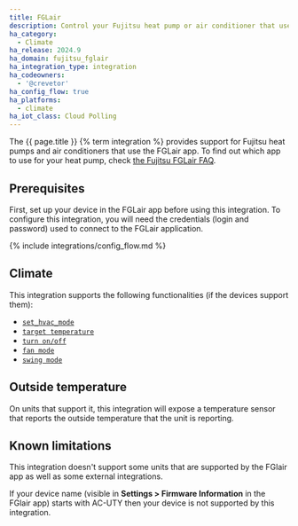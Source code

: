 ```yaml
---
title: FGLair
description: Control your Fujitsu heat pump or air conditioner that uses the FGLair app
ha_category:
  - Climate
ha_release: 2024.9
ha_domain: fujitsu_fglair
ha_integration_type: integration
ha_codeowners:
  - '@crevetor'
ha_config_flow: true
ha_platforms:
  - climate
ha_iot_class: Cloud Polling
---
```


The {{ page.title }} {% term integration %} provides support for Fujitsu heat pumps and air conditioners that use the FGLair app.
To find out which app to use for your heat pump, check [the Fujitsu FGLair FAQ](https://www.fujitsu-general.com/global/support/faq/airstage-mobile/0127.html).

## Prerequisites

First, set up your device in the FGLair app before using this integration.
To configure this integration, you will need the credentials (login and password) used to connect to the FGLair application.

{% include integrations/config_flow.md %}

## Climate

This integration supports the following functionalities (if the devices support them):

- [`set_hvac_mode`](/integrations/climate/#action-climateset_hvac_mode)
- [`target temperature`](/integrations/climate#action-climateset_temperature)
- [`turn on/off`](/integrations/climate#action-climateturn_on)
- [`fan mode`](/integrations/climate#action-climateset_fan_mode)
- [`swing mode`](/integrations/climate#action-climateset_swing_mode)

## Outside temperature

On units that support it, this integration will expose a temperature sensor that reports the outside temperature that the unit is reporting.

## Known limitations

This integration doesn't support some units that are supported by the FGlair app as well as some external integrations.

If your device name (visible in **Settings > Firmware Information** in the FGlair app) starts with AC-UTY then your device is not supported by this integration.

